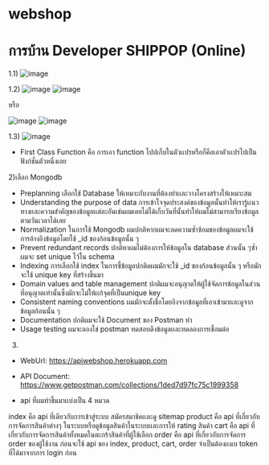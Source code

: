# webshop
# การบ้าน Developer SHIPPOP (Online)

1.1) 
![image](https://user-images.githubusercontent.com/31690912/113841019-828eb080-97bb-11eb-8b78-4ea7852e7fbb.png)

1.2) 
![image](https://user-images.githubusercontent.com/31690912/113842265-b3bbb080-97bc-11eb-9da8-d09fbe96c6d5.png)
![image](https://user-images.githubusercontent.com/31690912/113842436-dcdc4100-97bc-11eb-9cad-b915935e66f9.png)

หรือ

![image](https://user-images.githubusercontent.com/31690912/113842842-4bb99a00-97bd-11eb-8e4f-e5f9a9257999.png)
![image](https://user-images.githubusercontent.com/31690912/113842876-55db9880-97bd-11eb-8f2b-90613c352058.png)


1.3)
![image](https://user-images.githubusercontent.com/31690912/113843553-def2cf80-97bd-11eb-86d3-7cd692887e59.png)
- First Class Function คือ การเอา function ไปปเก็บในตัวเเปรหรือก็คือเอาตัวเเปรไปเป็นฟังก์ชั่นตัวหนึ่งเลย



2)เลือก Mongodb
- Preplanning
เลือกใช้ Database ให้เหมาะกับงานที่ต้องทำเเละวางโครงสร้างให้เหมาะสม
- Understanding the purpose of data
การเข้าใจจุดประสงค์ของข้อมูลนั้นทำให้เรารู้เเนวทางเเละความสำคัญของข้อมูลเเต่ละอันเช่นผมเคยไม่ได้เก็บวันที่นั้นทำให้ผมไม่สามารถเรียงข้อมูลตามวันเวลาได้เลย
- Normalization
ในการใช้ Mongodb ผมปกติหากผมจะลดความซ้ำซ้อมของข้อมูลผมจะใช้การอ้างอิงข้อมูลโดยใช้ _id ของก้อนข้อมูลนั้น ๆ
- Prevent redundant records
ปกติหาผมไม่ต้องการให้ข้อมูลใน database ส่วนนั้น ๆซ้ำผมจะ set unique ไว้ใน schema
- Indexing
การเลือกใช้ index ในการชี้ข้อมูลปกติดผมมักจะใช้ _id ของก้อนข้อมูลนั้น ๆ หรือมักจะใช้ 
unique key ที่สร้างขึ้นมา
- Domain values and table management
ปกติผมจะอนุญาตให้ผู้ใช้จัดการข้อมูลในส่วนที่อนุญาตเท่านั้นซึ่งมักจะไม่ให้เเก้จุดที่เป็นunique key 
- Consistent naming conventions
ผมมักจะตั้งชื่อโดยอิงจากข้อมูลที่เอาเข้ามาเเละดูจากข้อมูลก้อนนั้น ๆ
- Documentation
ปกติผมจะใช้  Document ของ Postman ทำ 
- Usage testing
ผมจะลองใช่ postman ทดสอบดึงข้อมูลเเละทดลองการเชื่อมต่อ



3)
- WebUrl: https://apiwebshop.herokuapp.com

- API Document: https://www.getpostman.com/collections/1ded7d97fc75c1999358

- api ที่ผมทำขึ้นมาเเบ่งเป็น 4 หมวด

index คือ api ที่เดียวกับการเข้าสู่ระบบ สมัครสมาชิคเเละดู sitemap
product คือ api ที่เกี่ยวกับการจัดการสินค้าต่างๆ ในระบบหรือดูข้อมูลสินค้าในระบบเเละการให้ rating สินค้า
cart คือ api ที่เกี่ยวกับการจัดการสินค้าทั้งหมดในตะกร้าสินค้าที่ผู้ใช้เลือก
order คือ api ที่เกี่ยวกับการจัดการ order ของผู้ใช้งาน
ก่อนจะใช้ api ของ index, product, cart, order จำเป็นต้องเเนบ token ที่ได้มาจากการ login ก่อน
